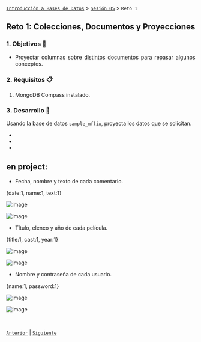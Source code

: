 [`Introducción a Bases de Datos`](../../README.md) > [`Sesión 05`](../Readme.md) > `Reto 1`
	
## Reto 1: Colecciones, Documentos y Proyecciones

<div style="text-align: justify;">

### 1. Objetivos :dart:

- Proyectar columnas sobre distintos documentos para repasar algunos conceptos.

### 2. Requisitos :clipboard:

1. MongoDB Compass instalado.

### 3. Desarrollo :rocket:

Usando la base de datos `sample_mflix`, proyecta los datos que se solicitan.

-
-
-
	
## en project:

- Fecha, nombre y texto de cada comentario.


{date:1, name:1, text:1}

![image](https://user-images.githubusercontent.com/104279978/194728015-53553006-f16f-4160-a2ea-f1fee27805d7.png)

![image](https://user-images.githubusercontent.com/104279978/196318559-1297125e-3fbd-4500-a249-4bd16f6e8dd7.png)






- Título, elenco y año de cada película.


{title:1, cast:1, year:1}


![image](https://user-images.githubusercontent.com/104279978/194728024-67aa6473-fd73-4b1c-932f-10f1de2eaeb6.png)


![image](https://user-images.githubusercontent.com/104279978/196318843-984d0c92-289c-41a9-b47f-d9276503ee9d.png)






- Nombre y contraseña de cada usuario.




{name:1, password:1}	



![image](https://user-images.githubusercontent.com/104279978/194728032-9cb371a5-4881-4f89-baa1-f77d5e7708be.png)

![image](https://user-images.githubusercontent.com/104279978/196319091-e3af0f56-79bb-4cf3-a92f-e346021b587c.png)





<br/>

[`Anterior`](../Ejemplo-01/Readme.md) | [`Siguiente`](../Readme.md)

</div>
